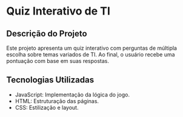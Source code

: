 # Quiz Interativo de TI


## Descrição do Projeto
Este projeto apresenta um quiz interativo com perguntas de múltipla escolha sobre temas variados de TI. Ao final, o usuário recebe uma pontuação com base em suas respostas.

## Tecnologias Utilizadas
- JavaScript: Implementação da lógica do jogo.
- HTML: Estruturação das páginas.
- CSS: Estilização e layout.


